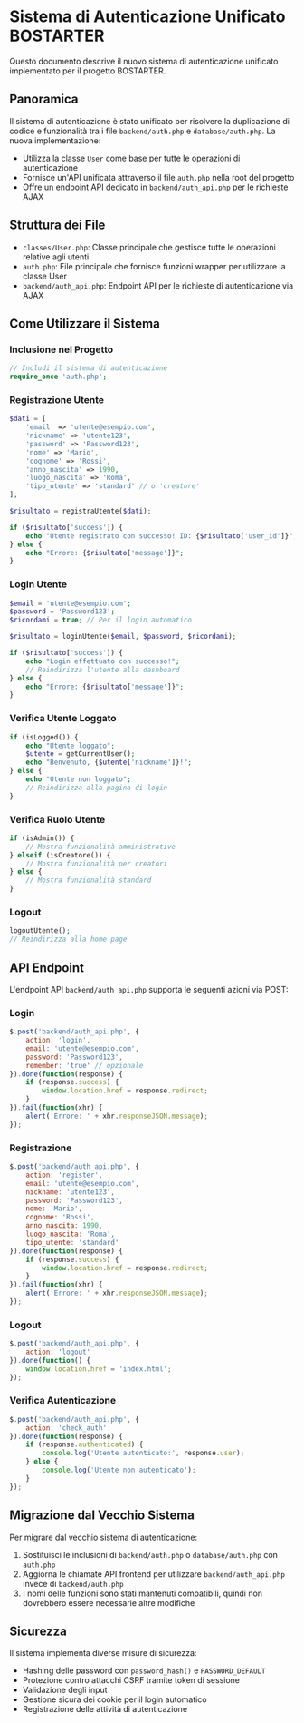 # Sistema di Autenticazione Unificato BOSTARTER

Questo documento descrive il nuovo sistema di autenticazione unificato implementato per il progetto BOSTARTER.

## Panoramica

Il sistema di autenticazione è stato unificato per risolvere la duplicazione di codice e funzionalità tra i file `backend/auth.php` e `database/auth.php`. La nuova implementazione:

- Utilizza la classe `User` come base per tutte le operazioni di autenticazione
- Fornisce un'API unificata attraverso il file `auth.php` nella root del progetto
- Offre un endpoint API dedicato in `backend/auth_api.php` per le richieste AJAX

## Struttura dei File

- `classes/User.php`: Classe principale che gestisce tutte le operazioni relative agli utenti
- `auth.php`: File principale che fornisce funzioni wrapper per utilizzare la classe User
- `backend/auth_api.php`: Endpoint API per le richieste di autenticazione via AJAX

## Come Utilizzare il Sistema

### Inclusione nel Progetto

```php
// Includi il sistema di autenticazione
require_once 'auth.php';
```

### Registrazione Utente

```php
$dati = [
    'email' => 'utente@esempio.com',
    'nickname' => 'utente123',
    'password' => 'Password123',
    'nome' => 'Mario',
    'cognome' => 'Rossi',
    'anno_nascita' => 1990,
    'luogo_nascita' => 'Roma',
    'tipo_utente' => 'standard' // o 'creatore'
];

$risultato = registraUtente($dati);

if ($risultato['success']) {
    echo "Utente registrato con successo! ID: {$risultato['user_id']}";
} else {
    echo "Errore: {$risultato['message']}";
}
```

### Login Utente

```php
$email = 'utente@esempio.com';
$password = 'Password123';
$ricordami = true; // Per il login automatico

$risultato = loginUtente($email, $password, $ricordami);

if ($risultato['success']) {
    echo "Login effettuato con successo!";
    // Reindirizza l'utente alla dashboard
} else {
    echo "Errore: {$risultato['message']}";
}
```

### Verifica Utente Loggato

```php
if (isLogged()) {
    echo "Utente loggato";
    $utente = getCurrentUser();
    echo "Benvenuto, {$utente['nickname']}!";
} else {
    echo "Utente non loggato";
    // Reindirizza alla pagina di login
}
```

### Verifica Ruolo Utente

```php
if (isAdmin()) {
    // Mostra funzionalità amministrative
} elseif (isCreatore()) {
    // Mostra funzionalità per creatori
} else {
    // Mostra funzionalità standard
}
```

### Logout

```php
logoutUtente();
// Reindirizza alla home page
```

## API Endpoint

L'endpoint API `backend/auth_api.php` supporta le seguenti azioni via POST:

### Login

```javascript
$.post('backend/auth_api.php', {
    action: 'login',
    email: 'utente@esempio.com',
    password: 'Password123',
    remember: 'true' // opzionale
}).done(function(response) {
    if (response.success) {
        window.location.href = response.redirect;
    }
}).fail(function(xhr) {
    alert('Errore: ' + xhr.responseJSON.message);
});
```

### Registrazione

```javascript
$.post('backend/auth_api.php', {
    action: 'register',
    email: 'utente@esempio.com',
    nickname: 'utente123',
    password: 'Password123',
    nome: 'Mario',
    cognome: 'Rossi',
    anno_nascita: 1990,
    luogo_nascita: 'Roma',
    tipo_utente: 'standard'
}).done(function(response) {
    if (response.success) {
        window.location.href = response.redirect;
    }
}).fail(function(xhr) {
    alert('Errore: ' + xhr.responseJSON.message);
});
```

### Logout

```javascript
$.post('backend/auth_api.php', {
    action: 'logout'
}).done(function() {
    window.location.href = 'index.html';
});
```

### Verifica Autenticazione

```javascript
$.post('backend/auth_api.php', {
    action: 'check_auth'
}).done(function(response) {
    if (response.authenticated) {
        console.log('Utente autenticato:', response.user);
    } else {
        console.log('Utente non autenticato');
    }
});
```

## Migrazione dal Vecchio Sistema

Per migrare dal vecchio sistema di autenticazione:

1. Sostituisci le inclusioni di `backend/auth.php` o `database/auth.php` con `auth.php`
2. Aggiorna le chiamate API frontend per utilizzare `backend/auth_api.php` invece di `backend/auth.php`
3. I nomi delle funzioni sono stati mantenuti compatibili, quindi non dovrebbero essere necessarie altre modifiche

## Sicurezza

Il sistema implementa diverse misure di sicurezza:

- Hashing delle password con `password_hash()` e `PASSWORD_DEFAULT`
- Protezione contro attacchi CSRF tramite token di sessione
- Validazione degli input
- Gestione sicura dei cookie per il login automatico
- Registrazione delle attività di autenticazione